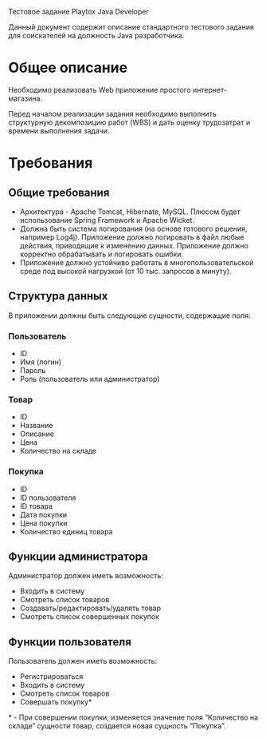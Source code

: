 <div id="contents"><p class="c9 title" id="h.dfv03pla14eu"><span class="c10">Тестовое задание Playtox Java Developer</span></p><p class="c12"><span class="c3">Данный документ содержит описание стандартного тестового задания для соискателей на должность Java разработчика.</span></p><h1 class="c0" id="h.xwcwnzn5nhmw"><span class="c11">Общее описание</span></h1><p class="c6"><span class="c3">Необходимо реализовать Web приложение простого интернет-магазина. </span></p><p class="c6"><span class="c3">Перед началом реализации задания необходимо выполнить структурную декомпозицию работ (WBS) и дать оценку трудозатрат и времени выполнения задачи.</span></p><h1 class="c0" id="h.mjl6mo1hvppn"><span class="c11">Требования</span></h1><h2 class="c0" id="h.enqoxied302x"><span class="c1">Общие требования</span></h2><ul class="c5 lst-kix_hfddd2fgjphs-0 start"><li class="c6 c7"><span class="c3">Архитектура - Apache Tomcat, Hibernate, MySQL. Плюсом будет использование Spring Framework и Apache Wicket.</span></li><li class="c6 c7"><span class="c3">Должна быть система логирования (на основе готового решения, например Log4j). Приложение должно логировать в файл любые действия, приводящие к изменению данных. Приложение должно корректно обрабатывать и логировать ошибки.</span></li><li class="c6 c7"><span class="c3">Приложение должно устойчиво работать в многопользовательской среде под высокой нагрузкой (от 10 тыс. запросов в минуту).</span></li></ul><h2 class="c0" id="h.76er5koqvsqr"><span class="c1">Структура данных</span></h2><p class="c6"><span class="c3">В приложении должны быть следующие сущности, содержащие поля:</span></p><h3 class="c4" id="h.2ro62qf8aia4"><span class="c2">Пользователь</span></h3><ul class="c5 lst-kix_txiuh97ejepy-0 start"><li class="c6 c7"><span class="c3">ID</span></li><li class="c6 c7"><span class="c3">Имя (логин)</span></li><li class="c6 c7"><span class="c3">Пароль</span></li><li class="c6 c7"><span class="c3">Роль (пользователь или администратор)</span></li></ul><h3 class="c4" id="h.kwfu1hkhsc92"><span class="c2">Товар</span></h3><ul class="c5 lst-kix_wus9kgwju1y3-0 start"><li class="c6 c7"><span class="c3">ID</span></li><li class="c6 c7"><span class="c3">Название</span></li><li class="c6 c7"><span class="c3">Описание</span></li><li class="c6 c7"><span class="c3">Цена</span></li><li class="c6 c7"><span class="c3">Количество на складе</span></li></ul><h3 class="c4" id="h.i4em32wx0c39"><span class="c2">Покупка</span></h3><ul class="c5 lst-kix_9tib5sad1g6s-0 start"><li class="c6 c7"><span class="c3">ID</span></li><li class="c6 c7"><span class="c3">ID пользователя</span></li><li class="c6 c7"><span class="c3">ID товара</span></li><li class="c6 c7"><span class="c3">Дата покупки</span></li><li class="c6 c7"><span class="c3">Цена покупки</span></li><li class="c6 c7"><span class="c3">Количество единиц товара</span></li></ul><h2 class="c0" id="h.90usyvgjgc1x"><span class="c1">Функции администратора</span></h2><p class="c6"><span class="c3">Администратор должен иметь возможность:</span></p><ul class="c5 lst-kix_xiwaomjag2tv-0 start"><li class="c6 c7"><span class="c3">Входить в систему</span></li><li class="c6 c7"><span class="c3">Смотреть список товаров</span></li><li class="c6 c7"><span class="c3">Создавать/редактировать/удалять товар</span></li><li class="c6 c7"><span class="c3">Смотреть список совершенных покупок</span></li></ul><h2 class="c0" id="h.hx1nlxwpubuo"><span class="c1">Функции пользователя</span></h2><p class="c6"><span class="c3">Пользователь должен иметь возможность:</span></p><ul class="c5 lst-kix_h8xihkxud7hn-0 start"><li class="c6 c7"><span class="c3">Регистрироваться</span></li><li class="c6 c7"><span class="c3">Входить в систему</span></li><li class="c6 c7"><span class="c3">Смотреть список товаров</span></li><li class="c6 c7"><span class="c3">Совершать покупку*</span></li></ul><p class="c6 c8"><span class="c3"></span></p><p class="c6"><span class="c3">* - При совершении покупки, изменяется значение поля “Количество на складе” сущности товар, создается новая сущность “Покупка”.</span></p><p class="c6 c8"><span class="c3"></span></p></div>
